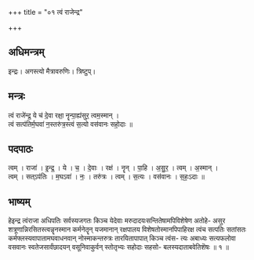 +++
title = "०१ त्वं राजेन्द्र"

+++
## अधिमन्त्रम्
इन्द्रः। अगस्त्यो मैत्रावरुणिः। त्रिष्टुप्।

## मन्त्रः
त्वं राजे॑न्द्र॒ ये च॑ दे॒वा रक्षा॒ नॄन्पा॒ह्य॑सुर॒ त्वम॒स्मान् ।  
त्वं सत्प॑तिर्म॒घवा॑ न॒स्तरु॑त्र॒स्त्वं स॒त्यो वस॑वानः सहो॒दाः ॥

## पदपाठः
त्वम् । राजा॑ । इ॒न्द्र॒ । ये । च॒ । दे॒वाः । रक्ष॑ । नॄन् । पा॒हि । अ॒सु॒र॒ । त्वम् । अ॒स्मान् ।  
त्वम् । सत्ऽप॑तिः । म॒घऽवा॑ । नः॒ । तरु॑त्रः । त्वम् । स॒त्यः । वस॑वानः । स॒हः॒ऽदाः ॥

## भाष्यम्
हेइन्द्र त्वंराजा अधिपतिः सर्वस्यजगतः किञ्च येदेवाः मरुदादयःसन्तितेषामपिविशेषेण अतोहे- असुर शत्रूणान्निरसितस्त्वन्नॄनस्मान कर्मनेतॄन् यजमानान् रक्षपालय विशेषतोस्मानपिपाहिरक्ष त्वंच सत्पतिः सतांसतः कर्मफ्लस्यवापातामघवाधनवान् नोस्माकन्तरुत्रः तारयितापापात् किञ्च त्वंस- त्यः अबाध्यः सत्यफलोवा वसवानः स्वतेजसार्वंछादयन् वसूनिवाकुर्वन् स्तोतृभ्यः सहोदाः सहसो- बलस्यदाताबवेतिशॆषः ॥ १ ॥